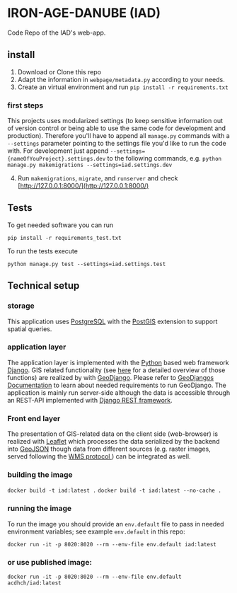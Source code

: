 # IRON-AGE-DANUBE (IAD)

Code Repo of the IAD's web-app.

## install

1. Download or Clone this repo
2. Adapt the information in `webpage/metadata.py` according to your needs.
3. Create an virtual environment and run `pip install -r requirements.txt`

### first steps

This projects uses modularized settings (to keep sensitive information out of version control or being able to use the same code for development and production). Therefore you'll have to append all `manage.py` commands with a `--settings` parameter pointing to the settings file you'd like to run the code with. For development just append `--settings={nameOfYouProject}.settings.dev` to the following commands, e.g. `python manage.py makemigrations --settings=iad.settings.dev`

4. Run `makemigrations`, `migrate`, and `runserver` and check [http://127.0.0.1:8000/](http://127.0.0.1:8000/)

## Tests

To get needed software you can run

    pip install -r requirements_test.txt

To run the tests execute

    python manage.py test --settings=iad.settings.test


## Technical setup

### storage

This application uses [PostgreSQL](https://www.postgresql.org/) with the [PostGIS](http://postgis.net) extension to support spatial queries.

### application layer

The application layer is implemented with the [Python](https://www.python.org/) based web framework [Django](https://www.djangoproject.com/). GIS related functionality (see [here](https://docs.djangoproject.com/en/1.11/ref/contrib/gis/db-api/#compatibility-tables) for a detailed overview of those functions) are realized by with [GeoDjango](https://docs.djangoproject.com/en/1.11/ref/contrib/gis/).
Please refer to [GeoDjangos Documentation](https://docs.djangoproject.com/en/1.11/ref/contrib/gis/) to learn about needed requirements to run GeoDjango.
The application is mainly run server-side although the data is accessible through an REST-API implemented with [Django REST framework](http://www.django-rest-framework.org/).

### Front end layer

The presentation of GIS-related data on the client side (web-browser) is realized with [Leaflet](http://leafletjs.com/) which processes the data serialized by the backend into [GeoJSON](http://geojson.org/) though data from different sources (e.g. raster images, served following the [WMS protocol ](https://en.wikipedia.org/wiki/Web_Map_Service)) can be integrated as well.


### building the image

`docker build -t iad:latest .`
`docker build -t iad:latest --no-cache .`

### running the image

To run the image you should provide an `env.default` file to pass in needed environment variables; see example `env.default` in this repo:


`docker run -it -p 8020:8020 --rm --env-file env.default iad:latest`

### or use published image:

`docker run -it -p 8020:8020 --rm --env-file env.default acdhch/iad:latest`